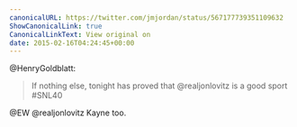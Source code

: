```yaml
---
canonicalURL: https://twitter.com/jmjordan/status/567177739351109632
ShowCanonicalLink: true
CanonicalLinkText: View original on
date: 2015-02-16T04:24:45+00:00
---
```

@HenryGoldblatt:

> If nothing else, tonight has proved that @realjonlovitz is a good sport #SNL40

@EW @realjonlovitz Kayne too.